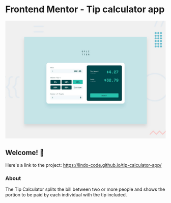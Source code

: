 # Frontend Mentor - Tip calculator app

![Design preview for the Tip calculator app coding challenge](./design/desktop-preview.jpg)

## Welcome! 👋

Here's a link to the project: https://lindo-code.github.io/tip-calculator-app/

### About

The Tip Calculator splits the bill between two or more people and shows the portion to be paid by each individual with the tip included.